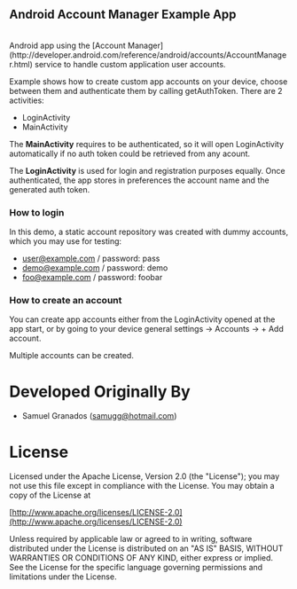 ## Android Account Manager Example App
<br/>
Android app using the [Account Manager](http://developer.android.com/reference/android/accounts/AccountManager.html) service to handle custom application user accounts.

Example shows how to create custom app accounts on your device, choose between them and authenticate them by calling getAuthToken.
There are 2 activities:

- LoginActivity
- MainActivity

The **MainActivity** requires to be authenticated, so it will open LoginActivity automatically if no auth token could be retrieved from any acount.

The **LoginActivity** is used for login and registration purposes equally. Once authenticated, the app stores in preferences the account name and the generated auth token.

### How to login
In this demo, a static account repository was created with dummy accounts, which you may use for testing:

- user@example.com / password: pass
- demo@example.com / password: demo
- foo@example.com / password: foobar

### How to create an account
You can create app accounts either from the LoginActivity opened at the app start, or by going to your device general settings -> Accounts -> + Add account.

Multiple accounts can be created.


Developed Originally By
=======
* Samuel Granados (samugg@hotmail.com)

License
=======

Licensed under the Apache License, Version 2.0 (the "License");
you may not use this file except in compliance with the License.
You may obtain a copy of the License at

[http://www.apache.org/licenses/LICENSE-2.0](http://www.apache.org/licenses/LICENSE-2.0)

Unless required by applicable law or agreed to in writing, software
distributed under the License is distributed on an "AS IS" BASIS,
WITHOUT WARRANTIES OR CONDITIONS OF ANY KIND, either express or implied.
See the License for the specific language governing permissions and
limitations under the License.
